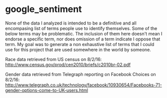 # google_sentiment

None of the data I analyzed is intended to be a definitive and all encompasing list of terms people use to identify themselves.  Some of the below terms may be problematic.  The inclusion of them here doesn't mean I endorse a specific term, nor does omission of a term indicate I oppose that term. My goal was to generate a non exhaustive list of terms that I could use for this project that are used somewhere in the world by someone.

Race data retrieved from US census on 8/2/16:
http://www.census.gov/prod/cen2010/briefs/c2010br-02.pdf

Gender data retrieved from Telegraph reporting on Facebook Choices on 8/2/16:
http://www.telegraph.co.uk/technology/facebook/10930654/Facebooks-71-gender-options-come-to-UK-users.html